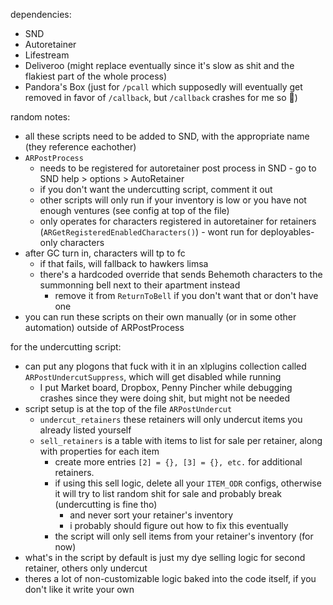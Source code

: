 dependencies:
  - SND
  - Autoretainer
  - Lifestream
  - Deliveroo (might replace eventually since it's slow as shit and the flakiest part of the whole process)
  - Pandora's Box (just for `/pcall` which supposedly will eventually get removed in favor of `/callback`, but `/callback` crashes for me so :shrug:)

random notes:
- all these scripts need to be added to SND, with the appropriate name (they reference eachother)
- `ARPostProcess`
  - needs to be registered for autoretainer post process in SND - go to SND help > options > AutoRetainer
  - if you don't want the undercutting script, comment it out
  - other scripts will only run if your inventory is low or you have not enough ventures (see config at top of the file)
  - only operates for characters registered in autoretainer for retainers (`ARGetRegisteredEnabledCharacters()`) - wont run for deployables-only characters
- after GC turn in, characters will tp to fc
  - if that fails, will fallback to hawkers limsa
  - there's a hardcoded override that sends Behemoth characters to the summonning bell next to their apartment instead
    - remove it from `ReturnToBell` if you don't want that or don't have one
- you can run these scripts on their own manually (or in some other automation) outside of ARPostProcess

for the undercutting script:
- can put any plogons that fuck with it in an xlplugins collection called `ARPostUndercutSuppress`, which will get disabled while running
  - I put Market board, Dropbox, Penny Pincher while debugging crashes since they were doing shit, but might not be needed
- script setup is at the top of the file `ARPostUndercut`
  - `undercut_retainers` these retainers will only undercut items you already listed yourself
  - `sell_retainers` is a table with items to list for sale per retainer, along with properties for each item
    - create more entries `[2] = {}, [3] = {}, etc.` for additional retainers.
    - if using this sell logic, delete all your `ITEM_ODR` configs, otherwise it will try to list random shit for sale and probably break (undercutting is fine tho)
      - and never sort your retainer's inventory
      - i probably should figure out how to fix this eventually
    - the script will only sell items from your retainer's inventory (for now)
- what's in the script by default is just my dye selling logic for second retainer, others only undercut
- theres a lot of non-customizable logic baked into the code itself, if you don't like it write your own



